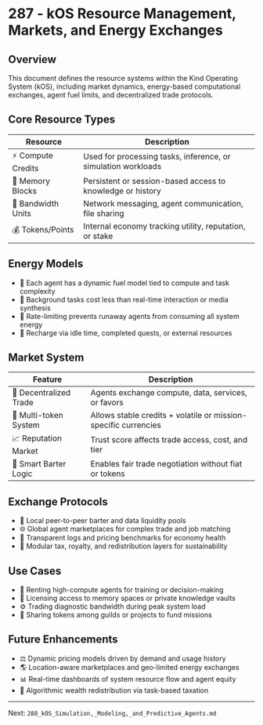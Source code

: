 # 287 - kOS Resource Management, Markets, and Energy Exchanges

## Overview
This document defines the resource systems within the Kind Operating System (kOS), including market dynamics, energy-based computational exchanges, agent fuel limits, and decentralized trade protocols.

## Core Resource Types
| Resource           | Description                                                   |
|--------------------|---------------------------------------------------------------|
| ⚡ Compute Credits   | Used for processing tasks, inference, or simulation workloads |
| 🧠 Memory Blocks     | Persistent or session-based access to knowledge or history    |
| 🧾 Bandwidth Units   | Network messaging, agent communication, file sharing         |
| 💰 Tokens/Points     | Internal economy tracking utility, reputation, or stake       |

## Energy Models
- 🔋 Each agent has a dynamic fuel model tied to compute and task complexity
- 🧠 Background tasks cost less than real-time interaction or media synthesis
- 🛑 Rate-limiting prevents runaway agents from consuming all system energy
- 🧯 Recharge via idle time, completed quests, or external resources

## Market System
| Feature             | Description                                                   |
|---------------------|---------------------------------------------------------------|
| 🛒 Decentralized Trade | Agents exchange compute, data, services, or favors             |
| 💱 Multi-token System  | Allows stable credits + volatile or mission-specific currencies |
| 📈 Reputation Market   | Trust score affects trade access, cost, and tier              |
| 🧠 Smart Barter Logic  | Enables fair trade negotiation without fiat or tokens          |

## Exchange Protocols
- 📡 Local peer-to-peer barter and data liquidity pools
- 🌐 Global agent marketplaces for complex trade and job matching
- 🔐 Transparent logs and pricing benchmarks for economy health
- 🧾 Modular tax, royalty, and redistribution layers for sustainability

## Use Cases
- 🧠 Renting high-compute agents for training or decision-making
- 🧾 Licensing access to memory spaces or private knowledge vaults
- ⚙️ Trading diagnostic bandwidth during peak system load
- 🧬 Sharing tokens among guilds or projects to fund missions

## Future Enhancements
- ⚖️ Dynamic pricing models driven by demand and usage history
- 🌎 Location-aware marketplaces and geo-limited energy exchanges
- 📊 Real-time dashboards of system resource flow and agent equity
- 🧠 Algorithmic wealth redistribution via task-based taxation

---
Next: `288_kOS_Simulation,_Modeling,_and_Predictive_Agents.md`

